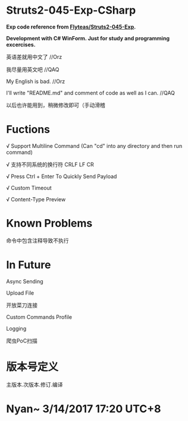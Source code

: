 # Struts2-045-Exp-CSharp

**Exp code reference from [Flyteas/Struts2-045-Exp](https://github.com/Flyteas/Struts2-045-Exp).**

**Development with C# WinForm. Just for study and programming excercises.**

英语差就用中文了  //Orz

我尽量用英文吧  //QAQ

My English is bad.  //Orz

I'll write "README.md" and comment of code as well as I can.   //QAQ

以后也许能用到，稍微修改即可（手动滑稽

# Fuctions

√ Support Multiline Command (Can "cd" into any directory and then run command)

√ 支持不同系统的换行符 CRLF LF CR

√ Press Ctrl + Enter To Quickly Send Payload

√ Custom Timeout

√ Content-Type Preview

# Known Problems

命令中包含注释导致不执行

# In Future

Async Sending

Upload File

开放菜刀连接

Custom Commands Profile

Logging

爬虫PoC扫描

# 版本号定义

主版本.次版本.修订.编译



# Nyan~ 3/14/2017 17:20 UTC+8
